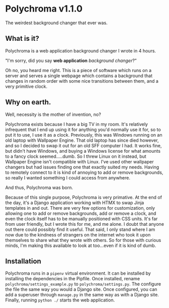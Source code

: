 # Polychroma v1.1.0
The weirdest background changer that ever was.

## What is it?
Polychroma is a web application background changer I wrote in 4 hours.

"I'm sorry, did you say **web application** *background changer*?"

Oh no, you heard me right. This is a piece of software which runs on a server and serves a single webpage which contains a background that changes in random order with some nice transitions between them, and a very primitive clock. 

## Why on earth.
Well, necessity is the mother of invention, no?

Polychroma exists because I have a big TV in my room. It's relatively infrequent that I end up using it for anything you'd normally use it for, so to put it to use, I use it as a clock. Previously, this was Windows running on an old laptop with Wallpaper Engine. That old laptop has since died however, and so I decided to swap it out for an old SFF computer I had. It works fine, but didn't have Windows, and buying a Windows license for what amounts to a fancy clock seemed.....dumb. So I threw Linux on it instead, but Wallpaper Engine isn't compatible with Linux. I've used other wallpaper changers but had issues finding one that exactly suited my needs. Having to remotely connect to it is kind of annoying to add or remove backgrounds, so really I wanted something I could access from anywhere.

And thus, Polychroma was born.

Because of this single purpose, Polychroma is very primative. At the end of the day, it's a Django application working with HTMX to swap Jinja templates in and out. There are very few options for customization, only allowing one to add or remove backgrounds, add or remove a clock, and even the clock itself has to be manually positioned with CSS units. It's far from user friendly, but I wrote this for me, and me alone. I doubt that anyone out there could possibly find it useful. That said, I only stand where I am now due to the kindness of strangers on the internet who took it upon themselves to share what they wrote with others. So for those with curious minds, I'm making this available to look at too...even if it is kind of dumb.

## Installation
Polychroma runs in a `pipenv` virtual environment. It can be installed by installing the dependencies in the Pipfile. Once installed, rename `polychroma/settings_example.py` to `polychroma/settings.py`. The configure the file the same way you would a Django site. Once configured, you can add a superuser through `manage.py` in the same way as with a Django site. Finally, running `python ./` starts the web application.